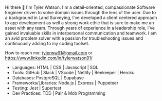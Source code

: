 ### 

Hi there 👋 I'm Tyler Watson. I'm a detail-oriented, compassionate Software Engineer driven to solve domain issues through the lens of the user. Due to a background in Land Surveying, I've developed a client centered approach to app development as well a strong work ethic that is sure to make me an asset with any team. Through years of experience in a leadership role, I've gained invaluable skills in interpersonal communication and teamwork. I am an avid problem solver with a passion for troubleshooting issues and continuously adding to my coding toolset.



How to reach me: tylerww91@gmail.com or https://www.linkedin.com/in/tylerwatson91/


- Languages: HTML | CSS | Javascript | SQL
- Tools: GitHub | Slack | VScode | Netlify | Beekeeper | Heroku
- Databases: PostgreSQL | Supabase
- Frameworks/Libraries: Node.js | Express | Puppeteer
- Testing: Jest | Supertest
- Dev Practices: TDD | Pair & Mob Programming
